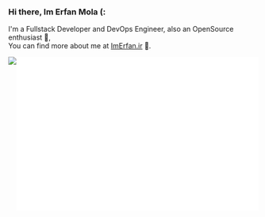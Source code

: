 ### Hi there, Im Erfan Mola (:  
  
  I'm a Fullstack Developer and DevOps Engineer, also an OpenSource enthusiast 💎,  
  You can find more about me at [ImErfan.ir](https://imerfan.ir/) 🐞.  
  
<div style="display:flex;">
 <img align="center" src="https://github-widgetbox.vercel.app/api/profile?username=ErfanMola&data=followers,repositories,stars,commits&theme=darkmode" />
<!--  <img align="center" src="https://raw.githubusercontent.com/erfanmola/erfanmola/main/gitartwork.svg" /> -->
 <div style="width: 50%;">
   <img align="center" src="https://raw.githubusercontent.com/erfanmola/erfanmola/main/github-metrics.svg" /> 
 </div>

 <div style="width: 50%;">
   <img align="center" src="https://raw.githubusercontent.com/erfanmola/erfanmola/main/github-metrics.svg" /> 
 </div>

  <!--START_SECTION:waka-->
  <!--END_SECTION:waka-->
</div>
